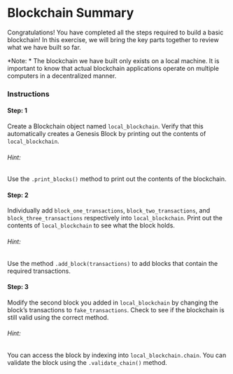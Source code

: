# Blockchain Summary
Congratulations! You have completed all the steps required to build a basic blockchain! In this exercise, we will bring the key parts together to review what we have built so far.

*Note: * The blockchain we have built only exists on a local machine. It is important to know that actual blockchain applications operate on multiple computers in a decentralized manner.

### Instructions


#### Step: 1
Create a Blockchain object named `local_blockchain`. Verify that this automatically creates a Genesis Block by printing out the contents of `local_blockchain`.

###### Hint:
Use the `.print_blocks()` method to print out the contents of the blockchain.

#### Step: 2
Individually add `block_one_transactions`, `block_two_transactions`, and `block_three_transactions` respectively into `local_blockchain`. Print out the contents of `local_blockchain` to see what the block holds.

###### Hint:
Use the method `.add_block(transactions)` to add blocks that contain the required transactions.

#### Step: 3
Modify the second block you added in `local_blockchain` by changing the block’s transactions to `fake_transactions`. Check to see if the blockchain is still valid using the correct method.

###### Hint:
You can access the block by indexing into `local_blockchain.chain`. You can validate the block using the `.validate_chain()` method.
